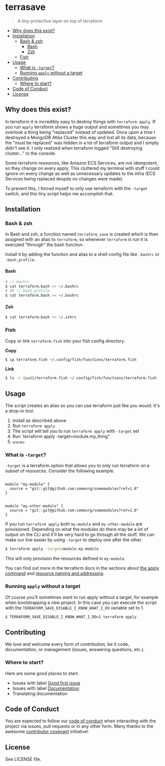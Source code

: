 # terrasave
>  A tiny protective layer on top of terraform

<!-- BEGIN mktoc -->
- [Why does this exist?](#why-does-this-exist)
- [Installation](#installation)
  - [Bash & zsh](#bash--zsh)
    - [Bash](#bash)
    - [Zsh](#zsh)
  - [Fish](#fish)
- [Usage](#usage)
  - [What is `-target`? ](#what-is--target)
  - [Running `apply` without a target](#running-apply-without-a-target)
- [Contributing](#contributing)
  - [Where to start?](#where-to-start)
- [Code of Conduct](#code-of-conduct)
- [License](#license)
<!-- END mktoc -->

## Why does this exist?

In terraform it is incredibly easy to destroy things with `terraform apply`. If you run `apply` terraform shows a huge output and sometimes you may overlook a thing being "replaced" instead of updated. Once upon a time I destroyed a MongoDB Atlas Cluster this way and lost all its data, because the "must be replaced" was hidden in a lot of terraform output and I simply didn't see it. I only realized when terraform logged "Still destroying cluster..." to the console.

Some terraform resources, like Amazon ECS Services, are not idempotent, so they change on every apply. This cluttered my terminal with stuff I could ignore on every change as well as unnecessary updates to the infra (ECS Services being replaced despite no changes were made).  

To prevent this, I forced myself to only use terraform with the `-target` switch, and this tiny script helps me accomplish that.

## Installation

### Bash & zsh

In Bash and zsh, a function named `terraform_save` is created which is then assigned with an alias to `terraform`, so whenever `terraform` is run it is executed "through" the bash function.

Install it by adding the function and alias to a shell config file like `.bashrc` or `.bash_profile`.

#### Bash
```bash
# ~/.bashrc
$ cat terraform.bash >> ~/.bashrc
# OR ~/.bash_profile
$ cat terraform.bash >> ~/.bashrc
```

#### Zsh

```bash
$ cat terraform.bash >> ~/.zshrc
```

### Fish

Copy or link `terraform.fish` into your fish config directory.

**Copy**
```bash
$ cp terraform.fish ~/.config/fish/functions/terraform.fish
```

**Link**

```bash
$ ln -s (pwd)/terraform.fish ~/.config/fish/functions/terraform.fish
```

## Usage

The script creates an alias so you can use terraform just like you would. It's a drop-in tool. 

1. Install as described above
2. Run `terraform apply`
3. The script will tell you to run `terraform apply` with `-target` set
4. Run `terraform apply -target=module.my_thing" 
5. 💶💶💶

### What is `-target`? 

`-target` is a terraform option that allows you to only run terraform on a subset of resources. Consider the following example.

```hcl

module "my-module" {
  source = "git::git@github.com:someorg/somemodules?ref=1.0"
}


module "my-other-module" {
  source = "git::git@github.com:someorg/somemodules?ref=1.0"
}
```

If you run `terraform apply` both `my-module` and `my-other-module` are provisioned. Depending on what the modules do there may be a lot of output on the CLI and it'll be very hard to go through all the stuff. We can make our live easier by using `-target` to deploy one after the other.

```bash
$ terraform apply -target=module.my-module
```

This will only provision the resources defined in `my-module`.

You can find out more in the terraform docs in the sections about [the apply command](https://www.terraform.io/docs/commands/apply.html#target-resource) and [resource naming and addressing](https://www.terraform.io/docs/internals/resource-addressing.html).

### Running `apply` without a target

Of course you'll sometimes want to run apply without a target, for example when bootstrapping a new project. In this case you can execute the script with the `TERRAFORM_SAVE_DISABLE_I_KNOW_WHAT_I_DO` variable set to 1.

```bash
$ TERRAFORM_SAVE_DISABLE_I_KNOW_WHAT_I_DO=1 terraform apply
```


## Contributing

We love and welcome every form of contribution, be it code, documentation, or management (issues, answering questions, etc.).

### Where to start?

Here are some good places to start:

* Issues with label [Good first issue](https://github.com/kevingimbel/terrasave/labels/good%20first%20issue)
* Issues with label [Documentation](https://github.com/kevingimbel/terrasave/labels/documentation)
* Translating documentation

## Code of Conduct

You are expected to follow our [code of conduct](https://github.com/kevingimbel/terrasave/blob/master/CODE_OF_CONDUCT.md) when interacting with the project via issues, pull requests or in any other form. Many thanks to the awesome [contributor covenant](https://www.contributor-covenant.org/) initiative!

## License

See LICENSE file.